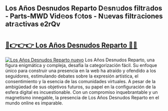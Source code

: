 ## Los Años Desnudos Reparto D𝚎sn𝚞dos filtr𝚊dos - Parts-MWD Vid𝚎os f𝚘tos - N𝚞evas filtr𝚊ciones atr𝚊ctivas e2rQv

# <h2><a href="http://mb79wb.tromn.icu/?c=Los+A%c3%b1os+Desnudos+Reparto">🔗👉👉👉 Los Años Desnudos Reparto 🔗🔗</a></h2>

[![Los Años Desnudos Reparto nuevo](https://i.imgur.com/pEAQMta.gif)](http://mb79wb.tromn.icu/?c=Los+A%c3%b1os+Desnudos+Reparto)
Los Años Desnudos Reparto, una figura enigmática y compleja, desafía la categorización fácil. Su enfoque único para construir una presencia en la web ha atraído y ofendido a los seguidores, estimulando debates sobre la expresión artística, el consentimiento y la esencia de las comunidades virtuales. A pesar de la ambigüedad de sus objetivos futuros, su papel en la configuración de la esfera digital es incuestionable. Con un compromiso inquebrantable y un magnetismo innegable, la presencia de Los Años Desnudos Reparto en el mundo online es imparable.
